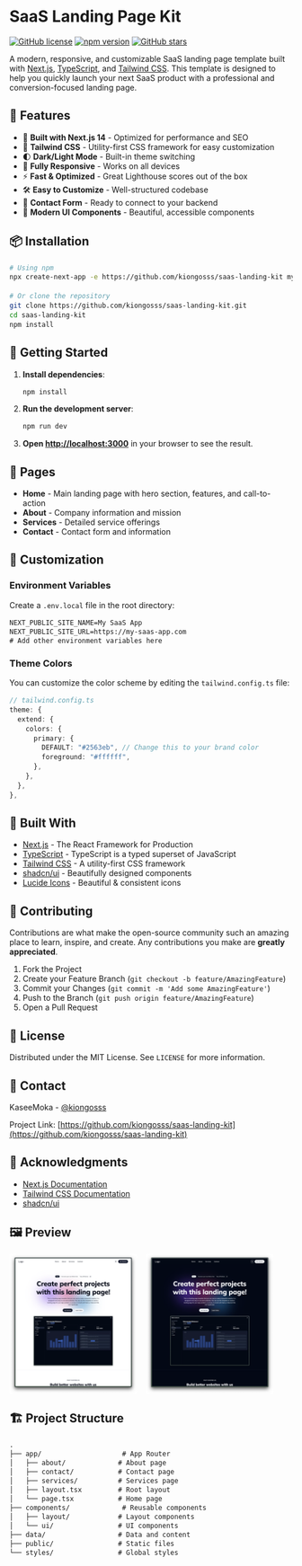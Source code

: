 # SaaS Landing Page Kit

[![GitHub license](https://img.shields.io/github/license/kiongosss/saas-landing-kit)](https://github.com/kiongosss/saas-landing-kit/blob/main/LICENSE)
[![npm version](https://img.shields.io/npm/v/@kiongosss/saas-landing-kit)](https://www.npmjs.com/package/@kiongosss/saas-landing-kit)
[![GitHub stars](https://img.shields.io/github/stars/kiongosss/saas-landing-kit)](https://github.com/kiongosss/saas-landing-kit/stargazers)

A modern, responsive, and customizable SaaS landing page template built with [Next.js](https://nextjs.org/), [TypeScript](https://www.typescriptlang.org/), and [Tailwind CSS](https://tailwindcss.com/). This template is designed to help you quickly launch your next SaaS product with a professional and conversion-focused landing page.

## 🌟 Features

- 🚀 **Built with Next.js 14** - Optimized for performance and SEO
- 🎨 **Tailwind CSS** - Utility-first CSS framework for easy customization
- 🌓 **Dark/Light Mode** - Built-in theme switching
- 📱 **Fully Responsive** - Works on all devices
- ⚡ **Fast & Optimized** - Great Lighthouse scores out of the box
- 🛠 **Easy to Customize** - Well-structured codebase
- 📝 **Contact Form** - Ready to connect to your backend
- 🎨 **Modern UI Components** - Beautiful, accessible components

## 📦 Installation

```bash
# Using npm
npx create-next-app -e https://github.com/kiongosss/saas-landing-kit my-saas-app

# Or clone the repository
git clone https://github.com/kiongosss/saas-landing-kit.git
cd saas-landing-kit
npm install
```

## 🚀 Getting Started

1. **Install dependencies**:
   ```bash
   npm install
   ```

2. **Run the development server**:
   ```bash
   npm run dev
   ```

3. **Open [http://localhost:3000](http://localhost:3000)** in your browser to see the result.

## 📄 Pages

- **Home** - Main landing page with hero section, features, and call-to-action
- **About** - Company information and mission
- **Services** - Detailed service offerings
- **Contact** - Contact form and information

## 🎨 Customization

### Environment Variables

Create a `.env.local` file in the root directory:

```env
NEXT_PUBLIC_SITE_NAME=My SaaS App
NEXT_PUBLIC_SITE_URL=https://my-saas-app.com
# Add other environment variables here
```

### Theme Colors

You can customize the color scheme by editing the `tailwind.config.ts` file:

```typescript
// tailwind.config.ts
theme: {
  extend: {
    colors: {
      primary: {
        DEFAULT: "#2563eb", // Change this to your brand color
        foreground: "#ffffff",
      },
    },
  },
},
```

## 🔧 Built With

- [Next.js](https://nextjs.org/) - The React Framework for Production
- [TypeScript](https://www.typescriptlang.org/) - TypeScript is a typed superset of JavaScript
- [Tailwind CSS](https://tailwindcss.com/) - A utility-first CSS framework
- [shadcn/ui](https://ui.shadcn.com/) - Beautifully designed components
- [Lucide Icons](https://lucide.dev/) - Beautiful & consistent icons

## 🤝 Contributing

Contributions are what make the open-source community such an amazing place to learn, inspire, and create. Any contributions you make are **greatly appreciated**.

1. Fork the Project
2. Create your Feature Branch (`git checkout -b feature/AmazingFeature`)
3. Commit your Changes (`git commit -m 'Add some AmazingFeature'`)
4. Push to the Branch (`git push origin feature/AmazingFeature`)
5. Open a Pull Request

## 📄 License

Distributed under the MIT License. See `LICENSE` for more information.

## 📧 Contact

KaseeMoka - [@kiongosss](https://github.com/kiongosss)

Project Link: [https://github.com/kiongosss/saas-landing-kit](https://github.com/kiongosss/saas-landing-kit)

## 🙏 Acknowledgments

- [Next.js Documentation](https://nextjs.org/docs)
- [Tailwind CSS Documentation](https://tailwindcss.com/docs)
- [shadcn/ui](https://ui.shadcn.com/)

## 🖼️ Preview

<div style="display: flex; gap: 1rem; flex-wrap: wrap;">
  <img src="./Light-mode-screenshot.png" alt="Light Mode Preview" width="45%" />
  <img src="./Dark-mode-screenshot.png" alt="Dark Mode Preview" width="45%" />
</div>

## 🏗️ Project Structure

```
.
├── app/                    # App Router
│   ├── about/             # About page
│   ├── contact/           # Contact page
│   ├── services/          # Services page
│   ├── layout.tsx         # Root layout
│   └── page.tsx           # Home page
├── components/             # Reusable components
│   ├── layout/            # Layout components
│   └── ui/                # UI components
├── data/                  # Data and content
├── public/                # Static files
└── styles/                # Global styles
```
